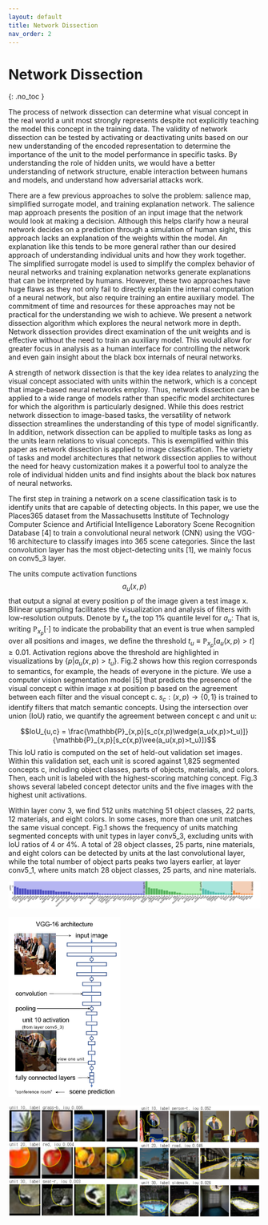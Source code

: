 ```yaml
---
layout: default
title: Network Dissection
nav_order: 2
---
```


# Network Dissection
{: .no_toc }

The process of network dissection can determine what visual concept in the real world a unit most strongly represents despite not explicitly teaching the model this concept in the training data. The validity of network dissection can be tested by activating or deactivating units based on our new understanding of the encoded representation to determine the importance of the unit to the model performance in specific tasks. By understanding the role of hidden units, we would have a better understanding of network structure, enable interaction between humans and models, and understand how adversarial attacks work.

There are a few previous approaches to solve the problem: salience map, simplified surrogate model, and training explanation network. The salience map approach presents the position of an input image that the network would look at making a decision. Although this helps clarify how a neural network decides on a prediction through a simulation of human sight, this approach lacks an explanation of the weights within the model. An explanation like this tends to be more general rather than our desired approach of understanding individual units and how they work together. The simplified surrogate model is used to simplify the complex behavior of neural networks and training explanation networks generate explanations that can be interpreted by humans. However, these two approaches have huge flaws as they not only fail to directly explain the internal computation of a neural network, but also require training an entire auxiliary model. The commitment of time and resources for these approaches may not be practical for the understanding we wish to achieve. We present a network dissection algorithm which explores the neural network more in depth. Network dissection provides direct examination of the unit weights and is effective without the need to train an auxiliary model. This would allow for greater focus in analysis as a human interface for controlling the network and even gain insight about the black box internals of neural networks.

A strength of network dissection is that the key idea relates to
analyzing the visual concept associated with units within the network,
which is a concept that image-based neural networks employ. Thus,
network dissection can be applied to a wide range of models rather than
specific model architectures for which the algorithm is particularly
designed. While this does restrict network dissection to image-based
tasks, the versatility of network dissection streamlines the
understanding of this type of model significantly. In addition, network
dissection can be applied to multiple tasks as long as the units learn
relations to visual concepts. This is exemplified within this paper as
network dissection is applied to image classification. The variety of
tasks and model architectures that network dissection applies to without
the need for heavy customization makes it a powerful tool to analyze the
role of individual hidden units and find insights about the black box
natures of neural networks.

The first step in training a network on a scene classification task is
to identify units that are capable of detecting objects. In this paper,
we use the Places365 dataset from the Massachusetts Institute of
Technology Computer Science and Artificial Intelligence Laboratory Scene
Recognition Database \[4\] to train a convolutional neural network (CNN)
using the VGG-16 architecture to classify images into 365 scene
categories. Since the last convolution layer has the most
object-detecting units \[1\], we mainly focus on conv5_3 layer.

The units compute activation functions $$a_u(x, p)$$ that output a signal
at every position p of the image given a test image x. Bilinear
upsampling facilitates the visualization and analysis of filters with
low-resolution outputs. Denote by $t_u$ the top 1% quantile level for
$a_u$: That is, writing $\mathbb{P}_{x_p}[\cdot]$ to indicate the
probability that an event is true when sampled over all positions and
images, we define the threshold
$t_u \equiv \mathbb{P}_{x_p}[a_u(x , p) > t] \geq 0.01$. Activation
regions above the threshold are highlighted in visualizations by
$\{p | a_u(x, p) > t_u\}$. Fig.2 shows how this region corresponds to
semantics, for example, the heads of everyone in the picture. We use a
computer vision segmentation model \[5\] that predicts the presence of
the visual concept c within image x at position p based on the agreement
between each filter and the visual concept c.
$s_c : (x, p) \rightarrow \{0, 1\}$ is trained to identify filters that
match semantic concepts. Using the intersection over union (IoU) ratio,
we quantify the agreement between concept c and unit u:

$$IoU_{u,c} = \frac{\mathbb{P}_{x,p}[s_c(x,p)\wedge(a_u(x,p)>t_u)]}{\mathbb{P}_{x,p}[s_c(x,p)\vee(a_u(x,p)>t_u)]}$$
This IoU ratio is computed on the set of held-out validation set images.
Within this validation set, each unit is scored against 1,825 segmented
concepts c, including object classes, parts of objects, materials, and
colors. Then, each unit is labeled with the highest-scoring matching
concept. Fig.3 shows several labeled concept detector units and the five
images with the highest unit activations.

Within layer conv 3, we find 512 units matching 51 object classes, 22
parts, 12 materials, and eight colors. In some cases, more than one unit
matches the same visual concept. Fig.1 shows the frequency of units
matching segmented concepts with unit types in layer conv5_3, excluding
units with IoU ratios of 4 or 4%. A total of 28 object classes, 25
parts, nine materials, and eight colors can be detected by units at the
last convolutional layer, while the total number of object parts peaks
two layers earlier, at layer conv5_1, where units match 28 object
classes, 25 parts, and nine materials.

![Alt Text](images/graph.jpg)

![Alt Text](images/conv_figure.PNG)

![Alt Text](images/unit.png)
